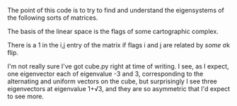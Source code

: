 
The point of this code is to try to find and understand the
eigensystems of the following sorts of matrices.

The basis of the linear space is the flags of some cartographic
complex.

There is a 1 in the i,j entry of the matrix if flags i and j are
related by *some* σk flip.

I'm not really sure I've got cube.py right at time of writing. I see,
as I expect, one eigenvector each of eigenvalue -3 and 3,
corresponding to the alternating and uniform vectors on the cube, but
surprisingly I see three eigenvectors at eigenvalue 1+√3, and they are
so asymmetric that I'd expect to see more.

